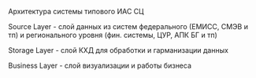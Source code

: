 Архитектура системы типового ИАС СЦ

Source Layer -  слой данных из систем федерального (ЕМИСС, СМЭВ и тп) и регионального уровня (фин. системы, ЦУР, АПК БГ и тп)

Storage Layer - слой КХД для  обработки и гарманизации данных

Business Layer - слой визуализации и работы бизнеса

